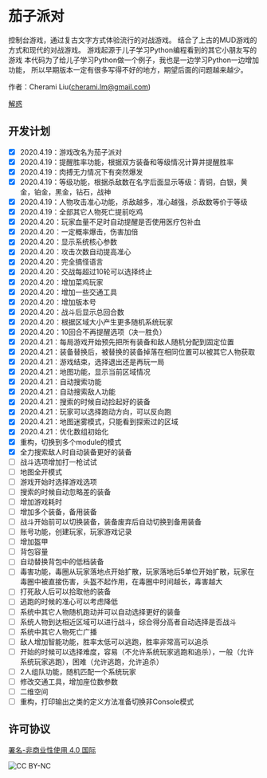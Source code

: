 # 茄子派对
控制台游戏，通过复古文字方式体验流行的对战游戏。
结合了上古的MUD游戏的方式和现代的对战游戏。
游戏起源于儿子学习Python编程看到的其它小朋友写的游戏
本代码为了给儿子学习Python做一个例子，我也是一边学习Python一边增加功能，
所以早期版本一定有很多写得不好的地方，期望后面的问题越来越少。

作者：Cherami Liu(cherami.lm@gmail.com)

[解惑](http://www.jiehoo.com)


## 开发计划
- [x] 2020.4.19：游戏改名为茄子派对
- [x] 2020.4.19：提醒胜率功能，根据双方装备和等级情况计算并提醒胜率
- [x] 2020.4.19：肉搏无力情况下有突然爆发
- [x] 2020.4.19：等级功能，根据杀敌数在名字后面显示等级：青铜，白银，黄金，铂金，黑金，钻石，战神
- [x] 2020.4.19：人物攻击准心功能，杀敌越多，准心越强，杀敌数等价于等级
- [x] 2020.4.19：全部其它人物死亡提前吃鸡
- [x] 2020.4.20：玩家血量不足时自动提醒是否使用医疗包补血
- [x] 2020.4.20：一定概率爆击，伤害加倍
- [x] 2020.4.20：显示系统核心参数
- [x] 2020.4.20：攻击次数自动提高准心
- [x] 2020.4.20：完全搞怪语言
- [x] 2020.4.20：交战每超过10轮可以选择终止
- [x] 2020.4.20：增加菜鸡玩家
- [x] 2020.4.20：增加一些交通工具
- [x] 2020.4.20：增加版本号
- [x] 2020.4.20：战斗后显示总回合数
- [x] 2020.4.20：根据区域大小产生更多随机系统玩家
- [x] 2020.4.20：10回合不再提醒选项（决一胜负）
- [x] 2020.4.21：每局游戏开始预先把所有装备和敌人随机分配到固定位置
- [x] 2020.4.21：装备替换后，被替换的装备掉落在相同位置可以被其它人物获取
- [x] 2020.4.21：游戏结束，选择退出还是再玩一局
- [x] 2020.4.21：地图功能，显示当前区域情况
- [x] 2020.4.21：自动搜索功能
- [x] 2020.4.21：自动搜索敌人功能
- [x] 2020.4.21：搜索的时候自动捡起好的装备
- [x] 2020.4.21：玩家可以选择跑动方向，可以反向跑
- [x] 2020.4.21：地图迷雾模式，只能看到探索过的区域
- [x] 2020.4.21：优化数组初始化
- [x] 重构，切换到多个module的模式
- [x] 全力搜索敌人时自动装备更好的装备
- [ ] 战斗选项增加打一枪试试
- [ ] 地图全开模式
- [ ] 游戏开始时选择游戏选项
- [ ] 搜索的时候自动忽略差的装备
- [ ] 增加游戏耗时
- [ ] 增加多个装备，备用装备
- [ ] 战斗开始前可以切换装备，装备废弃后自动切换到备用装备
- [ ] 账号功能，创建玩家，玩家游戏记录
- [ ] 增加盔甲
- [ ] 背包容量
- [ ] 自动替换背包中的低档装备
- [ ] 毒害功能，毒圈从玩家落地点开始扩散，玩家落地后5单位开始扩散，玩家在毒圈中被直接伤害，头盔不起作用，在毒圈中时间越长，毒害越大
- [ ] 打死敌人后可以拾取他的装备
- [ ] 逃跑的时候的准心可以考虑降低
- [ ] 系统中其它人物随机跑动并可以自动选择更好的装备
- [ ] 系统人物到达相近区域可以进行战斗，综合得分高者自动选择是否战斗
- [ ] 系统中其它人物死亡广播
- [ ] 敌人增加智能功能，胜率太低可以逃跑，胜率非常高可以追杀
- [ ] 开始的时候可以选择难度，容易（不允许系统玩家逃跑和追杀），一般（允许系统玩家逃跑），困难（允许逃跑，允许追杀）
- [ ] 2人组队功能，随机匹配一个系统玩家
- [ ] 修改交通工具，增加座位数参数
- [ ] 二维空间
- [ ] 重构，打印输出之类的定义方法准备切换非Console模式

## 许可协议
[署名-非商业性使用 4.0 国际](https://creativecommons.org/licenses/by-nc/4.0/)

![CC BY-NC](https://mirrors.creativecommons.org/presskit/buttons/88x31/png/by-nc.png)

